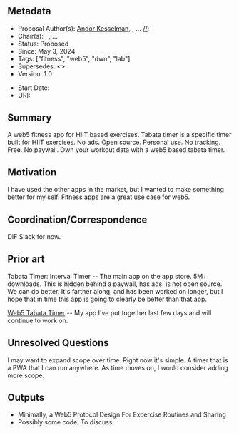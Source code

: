 # <Proposed Work Item Name>

## Metadata
- Proposal Author(s): [Andor Kesselman](https://www.linkedin.com/in/andorsk/), [](), ...
[//]:
- Chair(s): [](), [](), ...
- Status: Proposed
- Since: May 3, 2024
- Tags: ["fitness", "web5", "dwn", "lab"]
- Supersedes: <>
- Version: 1.0

[//]: # (Do not fill out below. To be filled out by chairs post-approval)
- Start Date: <date>
- URI: <uri>

## Summary 

A web5 fitness app for HIIT based exercises. Tabata timer is a specific timer built for HIIT exercises.
No ads. Open source. Personal use. No tracking. Free. No paywall. Own your workout data with a web5 based tabata timer.

## Motivation

I have used the other apps in the market, but I wanted to make something better for my self. Fitness apps are a great use case for web5.

## Coordination/Correspondence

DIF Slack for now. 

## Prior art

Tabata Timer: Interval Timer -- The main app on the app store. 5M+ downloads. 
This is hidden behind a paywall, has ads, is not open source. We can do better.
It's farther along, and has been worked on longer, but I hope that in time this app is going to clearly be better than that app.

[Web5 Tabata Timer](https://github.com/andorsk/web5-tabata-timer) -- My app I've put together last few days and will continue to work on. 

## Unresolved Questions

I may want to expand scope over time. Right now it's simple. A timer that is a PWA that I can run anywhere. 
As time moves on, I would consider adding more scope.

## Outputs

- Minimally, a Web5 Protocol Design For Excercise Routines and Sharing
- Possibly some code. To discuss.

